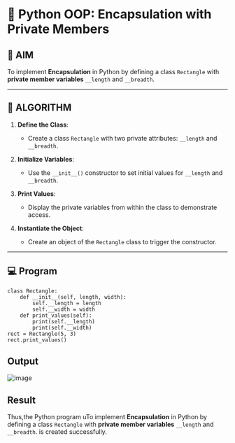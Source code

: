 # 🐍 Python OOP: Encapsulation with Private Members

## 🎯 AIM

To implement **Encapsulation** in Python by defining a class `Rectangle` with **private member variables** `__length` and `__breadth`.

---

## 🧠 ALGORITHM

1. **Define the Class**:
   - Create a class `Rectangle` with two private attributes: `__length` and `__breadth`.

2. **Initialize Variables**:
   - Use the `__init__()` constructor to set initial values for `__length` and `__breadth`.

3. **Print Values**:
   - Display the private variables from within the class to demonstrate access.

4. **Instantiate the Object**:
   - Create an object of the `Rectangle` class to trigger the constructor.

---

## 💻 Program
```
class Rectangle:
    def __init__(self, length, width):
        self.__length = length 
        self.__width = width    
    def print_values(self):
        print(self.__length)
        print(self.__width)
rect = Rectangle(5, 3)
rect.print_values()

```
## Output
![image](https://github.com/user-attachments/assets/63fc5989-f95c-4771-8490-bdff81b7eeb4)

## Result
Thus,the Python program uTo implement **Encapsulation** in Python by defining a class `Rectangle` with **private member variables** `__length` and `__breadth`.
 is created successfully.
